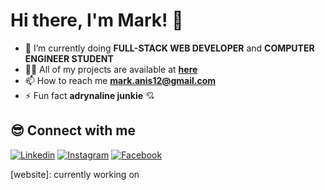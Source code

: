 # Hi there, I'm Mark! 👋

- 🌱 I’m currently doing **FULL-STACK WEB DEVELOPER** and **COMPUTER ENGINEER STUDENT**
- 👨‍💻 All of my projects are available at **[here][github]** 
- 📫 How to reach me **mark.anis12@gmail.com**
- ⚡ Fun fact **adrynaline junkie** 💘

## 😎 Connect with me

[![Linkedin](https://img.shields.io/badge/linkedin-%230077B5.svg?&style=for-the-badge&logo=linkedin&logoColor=white)][linkedin]
[![Instagram](https://img.shields.io/badge/instagram-%23E4405F.svg?&style=for-the-badge&logo=instagram&logoColor=white)][instagram]
[![Facebook](https://img.shields.io/badge/facebook-%231877F2.svg?&style=for-the-badge&logo=facebook&logoColor=white)][facebook]
<!--
## 🚀 Github Stats

![github contribution grid snake animation](https://raw.githubusercontent.com/platane/platane/output/github-contribution-grid-snake-dark.svg#gh-dark-mode-only)![github contribution grid snake animation](https://raw.githubusercontent.com/platane/platane/output/github-contribution-grid-snake.svg#gh-light-mode-only)
-->


[linkedin]: https://linkedin.com/in/
[instagram]: https://www.instagram.com/mark_magdy_1
[github]: https://github.com/mark-magdy
[facebook]: https://www.facebook.com/adityacprtm
[website]: currently working on


<!--
**mark-magdy/mark-magdy** is a ✨ _special_ ✨ repository because its `README.md` (this file) appears on your GitHub profile.

Here are some ideas to get you started:

- 🔭 I’m currently working on ...
- 🌱 I’m currently learning ...
- 👯 I’m looking to collaborate on ...
- 🤔 I’m looking for help with ...
- 💬 Ask me about ...
- 📫 How to reach me: ...
- 😄 Pronouns: ...
- ⚡ Fun fact: ...
-->
